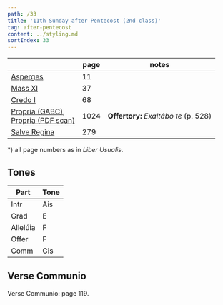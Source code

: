 ```yaml
---
path: /33
title: '11th Sunday after Pentecost (2nd class)'
tag: after-pentecost
content: ../styling.md
sortIndex: 33
---
```


|   | page | notes   |
|---|---|---|
| [Asperges](/pdf/asperges.pdf) | 11 ||
| [Mass XI](/pdf/xi.pdf) | 37 ||
| [Credo I](/pdf/credo-i.pdf) | 68 ||
| [Propria (GABC)](https://bbloomf.github.io/jgabc/propers.html#sunday=Pent11),<br>[Propria (PDF scan)](/pdf/11th-sunday-after-pentecost.pdf)  | 1024 | **Offertory:** _Exaltábo te_ (p. 528) |
| [Salve Regina](/pdf/salve-regina.pdf)  | 279  ||

*) all page numbers as in _Liber Usualis_.

## Tones

| Part  | Tone |
|---|---|
| Intr | Ais |
| Grad | E |
| Allelúia | F |
| Offer | F |
| Comm | Cis |

## Verse Communio
Verse Communio: page 119.
